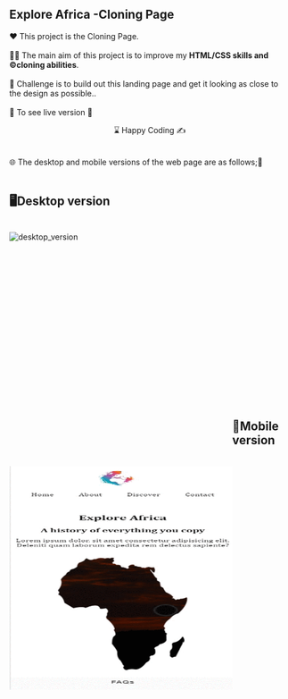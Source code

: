 ## Explore Africa -Cloning Page

❤️ This project is the Cloning Page. 
<br>
<br>
👨‍💻 The main aim of this project is to improve my <b>HTML/CSS skills and ©️cloning abilities</b>.
<br><br>
🎯 Challenge is to build out this landing page and get it looking as close to the design as possible..
<br><br>
🔗 To see live version 🎯
<br>
<center> ⌛ Happy Coding  ✍ </center>
<br><br>
🌐 The desktop and mobile versions of the web page are as follows;🧭
<br><br>

## 🖥️Desktop version
<br>
<img src="images/africadesktop .gif" width="400" height="400" align="left" alt="desktop_version">
<br>
<br>
<br>
<br>
<br>
<br>
<br>
<br>
<br>
<br><br><br><br><br><br><br><br><br>

## 📱Mobile version
<br>
<img src="images/africamobile.gif" width="400" height="400" align="left" alt="mobile_version">





